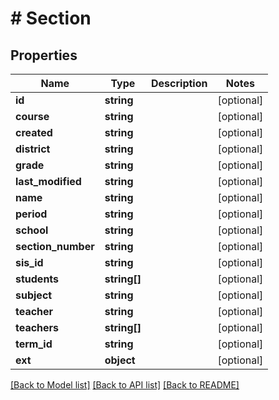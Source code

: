 # # Section

## Properties

Name | Type | Description | Notes
------------ | ------------- | ------------- | -------------
**id** | **string** |  | [optional]
**course** | **string** |  | [optional]
**created** | **string** |  | [optional]
**district** | **string** |  | [optional]
**grade** | **string** |  | [optional]
**last_modified** | **string** |  | [optional]
**name** | **string** |  | [optional]
**period** | **string** |  | [optional]
**school** | **string** |  | [optional]
**section_number** | **string** |  | [optional]
**sis_id** | **string** |  | [optional]
**students** | **string[]** |  | [optional]
**subject** | **string** |  | [optional]
**teacher** | **string** |  | [optional]
**teachers** | **string[]** |  | [optional]
**term_id** | **string** |  | [optional]
**ext** | **object** |  | [optional]

[[Back to Model list]](../../README.md#models) [[Back to API list]](../../README.md#endpoints) [[Back to README]](../../README.md)
